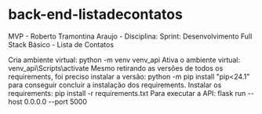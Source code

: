 # back-end-listadecontatos
MVP - Roberto Tramontina Araujo - Disciplina: Sprint: Desenvolvimento Full Stack Básico - Lista de Contatos

Cria ambiente virtual: python -m venv venv_api
Ativa o ambiente virtual: venv_api\Scripts\activate
Mesmo retirando as versões de todos os requirements, foi preciso instalar a versão: python -m pip install "pip<24.1" para conseguir concluir a instalação dos requirements.
Instalar os requirements: pip install -r requirements.txt
Para executar a API: flask run --host 0.0.0.0 --port 5000

